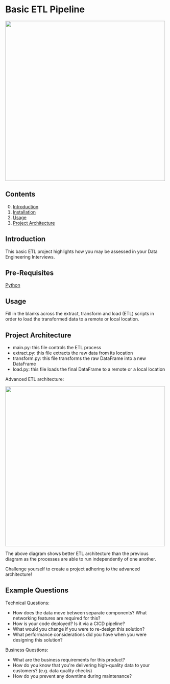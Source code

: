# Basic ETL Pipeline

<img src="https://github.com/liamhartley/spotify_analysis/blob/master/pipeline_template_assessment/etl_simple.drawio.png" width="500px">

## Contents
0. [Introduction](#introduction)
1. [Installation](#installation) 
2. [Usage](#usage)
3. [Project Architecture](#projectarchitecture)

<a name="introduction"></a>
## Introduction
This basic ETL project highlights how you may be assessed in your Data Engineering Interviews.


<a name="installation"></a>
## Pre-Requisites
[Python](https://www.python.org/downloads/)


<a name="usage"></a>
## Usage 
Fill in the blanks across the extract, transform and load (ETL) scripts in order to load the transformed data to a remote or local location.

<a name="projectarchitecture"></a>
## Project Architecture
- main.py: this file controls the ETL process 
- extract.py: this file extracts the raw data from its location
- transform.py: this file transforms the raw DataFrame into a new DataFrame
- load.py: this file loads the final DataFrame to a remote or a local location

Advanced ETL architecture:

<img src="https://github.com/liamhartley/spotify_analysis/blob/master/pipeline_template_assessment/etl_simple.drawio.png" width="500px">

The above diagram shows better ETL architecture than the previous diagram as the processes are able to run independently of one another.

Challenge yourself to create a project adhering to the advanced architecture!

<a name="examplequestions"></a>
## Example Questions

Technical Questions:
- How does the data move between separate components? What networking features are required for this?
- How is your code deployed? Is it via a CICD pipeline?
- What would you change if you were to re-design this solution?
- What performance considerations did you have when you were designing this solution?

Business Questions:
- What are the business requirements for this product?
- How do you know that you're delivering high-quality data to your customers? (e.g. data quality checks)
- How do you prevent any downtime during maintenance?
